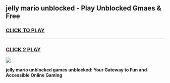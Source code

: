 
## jelly mario unblocked - Play Unblocked Gmaes & Free
<h3>
<a href="https://news.freeplayer.one?title=jelly_mario_unblocked&ref=16F">CLICK TO PLAY</a></h3>
<hr>

<h3>
<a href="https://news.freeplayer.one?title=jelly_mario_unblocked&ref=16F">CLICK 2 PLAY</a>
  
</h3>

<a href="https://news.freeplayer.one?title=jelly_mario_unblocked&ref=16F/"><img src="https://clearcache.store/games.png"></a>


**jelly mario unblocked games unblocked: Your Gateway to Fun and Accessible Online Gaming**
